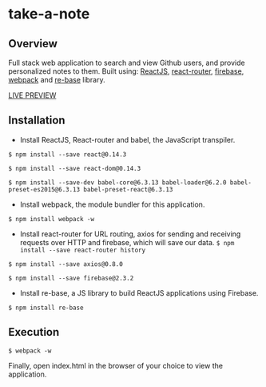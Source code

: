  take-a-note
==================

Overview
---------

Full stack web application to search and view Github users, and provide personalized notes to them. 
Built using: 
[ReactJS](https://facebook.github.io/react/index.html),
[react-router](https://react-router.now.sh),
[firebase](https://firebase.google.com/),
[webpack](https://webpack.github.io) and
[re-base](https://github.com/tylermcginnis/re-base) library.

[LIVE PREVIEW](https://githubnotes-47071.firebaseapp.com/)

Installation
-------------

* Install ReactJS, React-router and babel, the JavaScript transpiler.

`$ npm install --save react@0.14.3`

`$ npm install --save react-dom@0.14.3` 

`$ npm install --save-dev babel-core@6.3.13 babel-loader@6.2.0 babel-preset-es2015@6.3.13 babel-preset-react@6.3.13`

* Install webpack, the module bundler for this application.

`$ npm install webpack -w`

* Install react-router for URL routing, axios for sending and receiving requests over HTTP and firebase, which will save our data.
`$ npm install --save react-router history`

`$ npm install --save axios@0.8.0`

`$ npm install --save firebase@2.3.2`

* Install re-base, a JS library to build ReactJS applications using Firebase.

`$ npm install re-base`

Execution
---------------
`$ webpack -w`

Finally, open index.html in the browser of your choice to view the application.

